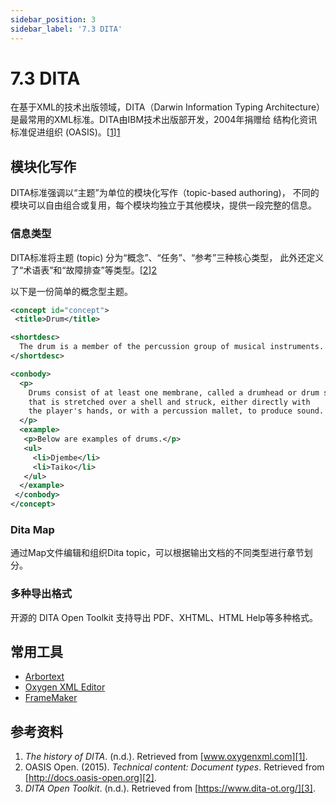 ```yaml
---
sidebar_position: 3
sidebar_label: '7.3 DITA'
---
```


# 7.3 DITA

在基于XML的技术出版领域，DITA（Darwin Information Typing Architecture）
是最常用的XML标准。DITA由IBM技术出版部开发，2004年捐赠给
结构化资讯标准促进组织 (OASIS)。[[1]][1]

## 模块化写作

DITA标准强调以“主题”为单位的模块化写作（topic-based authoring)，
不同的模块可以自由组合或复用，每个模块均独立于其他模块，提供一段完整的信息。

### 信息类型

DITA标准将主题 (topic) 分为“概念”、“任务”、“参考”三种核心类型，
此外还定义了“术语表”和“故障排查”等类型。[[2]][2]

以下是一份简单的概念型主题。

```xml
<concept id="concept">
 <title>Drum</title>

<shortdesc>
  The drum is a member of the percussion group of musical instruments.
</shortdesc>

<conbody>
  <p>
    Drums consist of at least one membrane, called a drumhead or drum skin,
    that is stretched over a shell and struck, either directly with
    the player's hands, or with a percussion mallet, to produce sound.
  </p>
  <example>
   <p>Below are examples of drums.</p>
   <ul>
     <li>Djembe</li>
     <li>Taiko</li>
   </ul>
  </example>
 </conbody>
</concept>
```

### Dita Map

通过Map文件编辑和组织Dita topic，可以根据输出文档的不同类型进行章节划分。

### 多种导出格式

开源的 DITA Open Toolkit 支持导出 PDF、XHTML、HTML Help等多种格式。

## 常用工具

- [Arbortext](https://www.ptc.com/en/products/arbortext)
- [Oxygen XML Editor](https://www.oxygenxml.com/)
- [FrameMaker](https://www.adobe.com/products/framemaker.html)

## 参考资料

1. *The history of DITA*. (n.d.). Retrieved from [www.oxygenxml.com][1].
2. OASIS Open. (2015). *Technical content: Document types*. Retrieved from
   [http://docs.oasis-open.org][2].
3. *DITA Open Toolkit*. (n.d.). Retrieved from [https://www.dita-ot.org/][3].

[1]: https://www.oxygenxml.com/dita/styleguide/webhelp-feedback/Artefact/Authoring_Concepts/c_The_History_of_DITA.html
[2]: http://docs.oasis-open.org/dita/dita/v1.3/os/part3-all-inclusive/archSpec/technicalContent/dita-technicalContent-InformationTypes.html#dita_technicalContent_InformationTypes
[3]: https://www.dita-ot.org/
